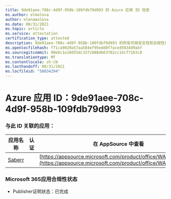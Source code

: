 ```yaml
---
title: 9de91aee-708c-4d9f-958b-109fdb79d993 的 Azure 应用 ID 信息
ms.author: elmalova
author: elenamalova
ms.date: 08/31/2021
ms.topic: article
ms.service: attestation
certification_type: attested
description: 9de91aee-708c-4d9f-958b-109fdb79d993 的所有可用安全性和合规性信息。
ms.openlocfilehash: f71ca9020a57aa584ef95edd0f7aced5034d9abf
ms.sourcegitcommit: 90e6c1e10d55dc337c0884b63782cc14cf71b3c8
ms.translationtype: MT
ms.contentlocale: zh-CN
ms.lasthandoff: 08/31/2021
ms.locfileid: "58834294"
---
```

# <a name="azure-app-id-9de91aee-708c-4d9f-958b-109fdb79d993"></a>Azure 应用 ID：9de91aee-708c-4d9f-958b-109fdb79d993


### <a name="apps-associated-with-this-id"></a>与此 ID 关联的应用：
| **应用名称** | **认证** | **在 AppSource 中查看** |
|--------------|---------------|-----------------------|
| [Saberr](https://docs.microsoft.com/microsoft-365-app-certification/forward/WA200001501) |  | [https://appsource.microsoft.com/product/office/WA200001501](https://appsource.microsoft.com/product/office/WA200001501) |

### <a name="microsoft-365-app-compliance-status"></a>Microsoft 365应用合规性状态
- Publisher证明状态：已完成
